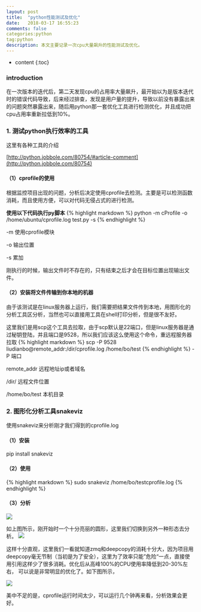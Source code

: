 ```yaml
---
layout: post
title:  "python性能测试及优化"
date:   2018-03-17 16:55:23
comments: false
categories:python
tag:python
description: 本文主要记录一次cpu大量飙升的性能测试及优化。                                                        
---
```

* content
{:toc}
### introduction

在一次版本的迭代后，第二天发现cpu的占用率大量飙升，最开始以为是版本迭代时的错误代码导致，后来经过排查，发现是用户量的提升，导致以前没有暴露出来的问题突然暴露出来，随后用python那一套优化工具进行检测优化，并且成功把cpu占用率重新拉低到10%。

### 1. 测试python执行效率的工具

这里有各种工具的介绍

[http://python.jobbole.com/80754/#article-comment](http://python.jobbole.com/80754)

#### （1）cprofile的使用

根据监控项目出现的问题，分析后决定使用cprofile去检测。主要是可以检测函数消耗，而且使用方便，可以对代码无侵占式的进行检测。

**使用以下代码执行py脚本**
{% highlight markdown %} 
python -m cProfile -o /home/ubuntu/cprofile.log test.py -s
{% endhighlight %} 

-m 使用cprofile模块

-o 输出位置

-s 累加

刚执行的时候，输出文件时不存在的，只有结束之后才会在目标位置出现输出文件。

#### （2）安装将文件传输到你本地的机器

由于该测试是在linux服务器上运行，我们需要把结果文件传到本地，用图形化的分析工具区分析，当然也可以直接用工具在shell打印分析，但是很不友好。

这里我们是用scp这个工具去拉取，由于scp默认是22端口，但是linux服务器是通过秘钥登陆，并且端口是9528，所以我们应该这么使用这个命令，重远程服务器拉取
{% highlight markdown %} 
scp -P 9528 liudianbo@remote_addr:/dir/cprofile.log /home/bo/test
{% endhighlight %} 
-P  端口

remote_addr 远程地址ip或者域名

/dir/  远程文件位置

/home/bo/test  本机目录


### 2. 图形化分析工具snakeviz

使用snakeviz来分析刚才我们得到的cprofile.log

#### （1）安装

pip install snakeviz

#### （2）使用
{% highlight markdown %} 
sudo snakeviz /home/bo/testcprofile.log 
{% endhighlight %} 

#### （3）分析

![](https://bo07997.github.io/myBlog/styles/images/Blog/python2/1.png)

如上图所示，刚开始时一个十分亮丽的圆形，这里我们切换到另外一种形态去分析。
![](https://bo07997.github.io/myBlog/styles/images/Blog/python2/2.png)

这样十分直观，这里我们一看就知道zmq和deepcopy的消耗十分大，因为项目用deepcopy毫无节制（当初是为了安全），这里为了效率只能”危险“一点，直接使用引用这样少了很多消耗。优化后从高峰100%的CPU使用率降低到20-30%左右，
可以说是非常明显的优化了。如下图所示，

![](https://bo07997.github.io/myBlog/styles/images/Blog/python2/3.png)

美中不足的是，cprofile运行时间太少，可以运行几个钟再来看，分析效果会更好。








